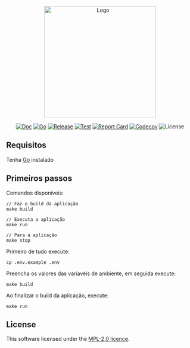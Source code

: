 <div align="center">

<img src="https://www.goravel.dev/logo.png?v=1.14.x" width="300" alt="Logo">

[![Doc](https://pkg.go.dev/badge/github.com/goravel/framework)](https://pkg.go.dev/github.com/goravel/framework)
[![Go](https://img.shields.io/github/go-mod/go-version/goravel/framework)](https://go.dev/)
[![Release](https://img.shields.io/github/release/goravel/framework.svg)](https://github.com/goravel/framework/releases)
[![Test](https://github.com/goravel/framework/actions/workflows/test.yml/badge.svg)](https://github.com/goravel/framework/actions)
[![Report Card](https://goreportcard.com/badge/github.com/goravel/framework)](https://goreportcard.com/report/github.com/goravel/framework)
[![Codecov](https://codecov.io/gh/goravel/framework/branch/master/graph/badge.svg)](https://codecov.io/gh/goravel/framework)
![License](https://img.shields.io/github/license/goravel/framework)

</div>

## Requisitos

Tenha [Go](https://go.dev/doc/install) instalado

## Primeiros passos

Comandos disponíveis:

```
// Faz o build da aplicação
make build

// Executa a aplicação
make run

// Para a aplicação
make stop
```

Primeiro de tudo execute:

```
cp .env.example .env
```

Preencha os valores das variaveis de ambiente, em seguida execute:

```
make build
```

Ao finalizar o build da aplicação, execute:

```
make run
```

## License

This software licensed under the [MPL-2.0 licence](./LICENSE).
